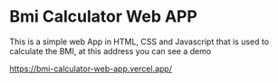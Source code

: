 # Bmi Calculator Web APP
This is a simple web App in HTML, CSS and Javascript that is used to calculate the BMI, at this address you can see a demo

https://bmi-calculator-web-app.vercel.app/
